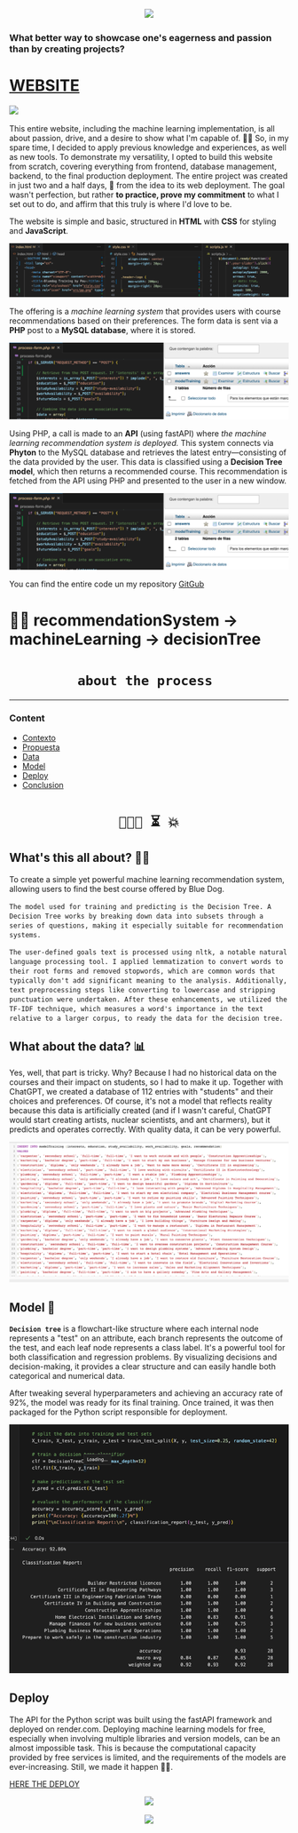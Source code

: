 <p align="center">
                <a href="https://skillicons.dev">
                  <img src="https://skillicons.dev/icons?i=html,js,py,php,css,mysql,git,vscode,fastapi,github,heroku,ps" />
                </a>
              </p>

### What better way to showcase one's eagerness and passion than by creating projects? 

<h1><a href="https://bluedogbypau.000webhostapp.com">WEBSITE</a></h1>

<img src='frontend/website.png'>

This entire website, including the machine learning implementation, is all about passion, drive, and a desire to show what I'm capable of. 💪🏻
So, in my spare time, I decided to apply previous knowledge and experiences, as well as new tools. To demonstrate my versatility, I opted to build this website from scratch, covering everything from frontend, database management, backend, to the final production deployment. 
The entire project was created in just two and a half days, 🫠 from the idea to its web deployment. 
The goal wasn't perfection, but rather **to practice, prove my commitment** to what I set out to do, and affirm that this truly is where I'd love to be.

The website is simple and basic, structured in **HTML** with **CSS** for styling and **JavaScript**. 

<img src='frontend/src/lan01.png'>

The offering is a *machine learning system* that provides users with course recommendations based on their preferences. The form data is sent via a **PHP** post to a **MySQL database**, where it is stored. 

<img src='frontend/src/lan02.png'>

Using PHP, a call is made to an **API** (using fastAPI) where *the machine learning recommendation system is deployed.* This system connects via **Phyton** to the MySQL database and retrieves the latest entry—consisting of the data provided by the user. This data is classified using a **Decision Tree model**, which then returns a recommended course. This recommendation is fetched from the API using PHP and presented to the user in a new window.

<img src='frontend/src/lan02.png'>

You can find the entire code un my repository <a href='httpss://www.github.com/ppaupallares'> GitGub</a>

# 🚀🚀 recommendationSystem -> machineLearning -> decisionTree


# <h1 align="center">**`about the process `**</h1>


<hr>  
</head>
<body>
  <h3>Content</h3> 
  <ul>
    <li><a href="#context">Contexto</a></li>
	<li><a href="#propues">Propuesta</a></li>
    <li><a href="#db">Data</a></li>
	<li><a href="#model">Model</a></li>
	<li><a href="#deploy">Deploy</a></li>
    <li><a href="#conclusion">Conclusion</a></li>
  </ul>

# <h1 align="center">`👩🏻‍💻 ⏳ 💥`

<h2 id="context"> What's this all about? 🤌🏿 </h2>

To create a simple yet powerful machine learning recommendation system, allowing users to find the best course offered by Blue Dog.

`The model used for training and predicting is the Decision Tree. A Decision Tree works by breaking down data into subsets through a series of questions, making it especially suitable for recommendation systems.`

`The user-defined goals text is processed using nltk, a notable natural language processing tool. I applied lemmatization to convert words to their root forms and removed stopwords, which are common words that typically don't add significant meaning to the analysis. Additionally, text preprocessing steps like converting to lowercase and stripping punctuation were undertaken. After these enhancements, we utilized the TF-IDF technique, which measures a word's importance in the text relative to a larger corpus, to ready the data for the decision tree.`

<h2 id="propues"> What about the data? 📊 </h2>

Yes, well, that part is tricky. Why? Because I had no historical data on the courses and their impact on students, so I had to make it up. Together with ChatGPT, we created a database of 112 entries with "students" and their choices and preferences. Of course, it's not a model that reflects reality because this data is artificially created (and if I wasn't careful, ChatGPT would start creating artists, nuclear scientists, and ant charmers), but it predicts and operates correctly. With quality data, it can be very powerful.

<img src="frontend/src/mySQLdata.png">

<h2 id="model">  Model 🌲 </h2>

**`Decision tree`** is a flowchart-like structure where each internal node represents a "test" on an attribute, each branch represents the outcome of the test, and each leaf node represents a class label. It's a powerful tool for both classification and regression problems. By visualizing decisions and decision-making, it provides a clear structure and can easily handle both categorical and numerical data.

After tweaking several hyperparameters and achieving an accuracy rate of 92%, the model was ready for its final training. Once trained, it was then packaged for the Python script responsible for deployment.

<img src="frontend/src/modelReport.png">

<h2 id="deploy">  Deploy </h2>

The API for the Python script was built using the fastAPI framework and deployed on render.com. Deploying machine learning models for free, especially when involving multiple libraries and version models, can be an almost impossible task. This is because the computational capacity provided by free services is limited, and the requirements of the models are ever-increasing. Still, we made it happen 💪🏻.

<a href='https://www.deployapi.com'>HERE THE DEPLOY</a>
  
<p align='center'>
<img src ="https://media.giphy.com/media/SA6qHijDp7Qn0KMAVP/giphy.gif" height=250>
<p>

<p align="center">
                <a href="https://skillicons.dev">
                  <img src="https://skillicons.dev/icons?i=html,js,py,php,css,mysql,git,vscode,fastapi,github,heroku,ps" />
                </a>
              </p>
